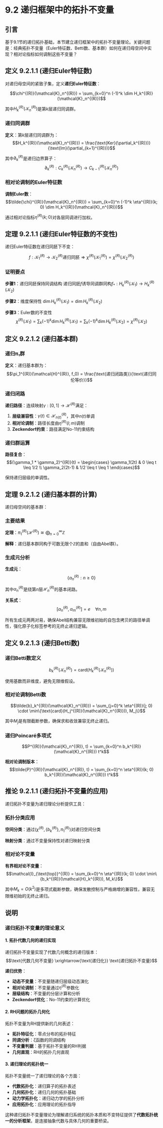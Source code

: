 # 9.2 递归框架中的拓扑不变量

## 引言

基于9.1节的递归拓扑基础，本节建立递归框架中的拓扑不变量理论。关键问题是：经典拓扑不变量（Euler特征数、Betti数、基本群）如何在递归母空间中实现？相对论指标如何调制这些不变量？

## 定义 9.2.1.1 (递归Euler特征数)

对递归母空间的紧致子集，定义**递归Euler特征数**：

$$\chi^{(R)}(\mathcal{K}_n^{(R)}) = \sum_{k=0}^n (-1)^k \dim H_k^{(R)}(\mathcal{K}_n^{(R)})$$

其中$H_k^{(R)}(\mathcal{K}_n^{(R)})$是第$k$层递归同调群。

### 递归同调群

**定义**：第$k$层递归同调群为：
$$H_k^{(R)}(\mathcal{K}_n^{(R)}) = \frac{\text{Ker}(\partial_k^{(R)})}{\text{Im}(\partial_{k+1}^{(R)})}$$

其中$\partial_k^{(R)}$是递归边界算子：
$$\partial_k^{(R)}: C_k^{(R)}(\mathcal{K}_n^{(R)}) \to C_{k-1}^{(R)}(\mathcal{K}_n^{(R)})$$

### 相对论调制的Euler特征数

**调制Euler数**：
$$\tilde{\chi}^{(R)}(\mathcal{K}_n^{(R)}) = \sum_{k=0}^n (-1)^k \eta^{(R)}(k; 0) \dim H_k^{(R)}(\mathcal{K}_n^{(R)})$$

通过相对论指标$\eta^{(R)}(k; 0)$对各层同调进行加权。

## 定理 9.2.1.1 (递归Euler特征数的不变性)

递归Euler特征数在递归同胚下不变：

$$f: \mathcal{K}_1^{(R)} \to \mathcal{K}_2^{(R)} \text{递归同胚} \Rightarrow \chi^{(R)}(\mathcal{K}_1^{(R)}) = \chi^{(R)}(\mathcal{K}_2^{(R)})$$

### 证明要点

**步骤1**：递归同胚保持同调结构
递归同胚$f$诱导同调群同构$f_*: H_k^{(R)}(\mathcal{K}_1) \to H_k^{(R)}(\mathcal{K}_2)$

**步骤2**：维度保持性
$\dim H_k^{(R)}(\mathcal{K}_1) = \dim H_k^{(R)}(\mathcal{K}_2)$

**步骤3**：Euler数的不变性
$$\chi^{(R)}(\mathcal{K}_1) = \sum_k (-1)^k \dim H_k^{(R)}(\mathcal{K}_1) = \sum_k (-1)^k \dim H_k^{(R)}(\mathcal{K}_2) = \chi^{(R)}(\mathcal{K}_2)$$

## 定义 9.2.1.2 (递归基本群)

### 递归π₁群

**定义**：递归基本群为：
$$\pi_1^{(R)}(\mathcal{H}^{(R)}, f_0) = \frac{\text{递归闭路类}}{\text{递归同伦等价}}$$

### 递归闭路

**递归路径**：连续映射$\gamma: [0,1] \to \mathcal{H}^{(R)}$满足：
1. **层级兼容性**：$\gamma(t) \in \mathcal{H}_{n(t)}^{(R)}$，其中$n(t)$单调
2. **相对论调制**：路径长度由$\eta^{(R)}(l; m)$调制
3. **Zeckendorf约束**：路径满足No-11约束结构

### 递归群运算

**路径复合**：
$$(\gamma_1 * \gamma_2)^{(R)}(t) = \begin{cases}
\gamma_1(2t) & 0 \leq t \leq 1/2 \\
\gamma_2(2t-1) & 1/2 \leq t \leq 1
\end{cases}$$

保持递归层级的单调性。

## 定理 9.2.1.2 (递归基本群的计算)

递归母空间的基本群：

### 主要结果

**定理**：$\pi_1^{(R)}(\mathcal{H}^{(R)}) \cong \bigoplus_{n=0}^{\infty} \mathbb{Z}$

**解释**：递归基本群同构于可数无限个$\mathbb{Z}$的直和（自由Abel群）。

### 生成元分析

**生成元**：
$$\{\alpha_n^{(R)} : n \geq 0\}$$

其中$\alpha_n^{(R)}$是绕第$n$层$\mathcal{H}_n^{(R)}$的基本闭路。

**关系式**：
$$[\alpha_n^{(R)}, \alpha_m^{(R)}] = e \quad \forall n, m$$

所有生成元两两对易，确保Abel结构兼容无限维初始的自包含拷贝的路径单调性，强化原子化标签参考的无终止递归逻辑。

## 定义 9.2.1.3 (递归Betti数)

### 递归Betti数定义

$$b_k^{(R)}(\mathcal{K}_n^{(R)}) = \text{card}(H_k^{(R)}(\mathcal{K}_n^{(R)}))$$

使用基数而非维度，避免无限维假设。

### 相对论调制Betti数

$$\tilde{b}_k^{(R)}(\mathcal{K}_n^{(R)}) = \sum_{j=0}^k \eta^{(R)}(j; 0) \cdot \min\{\text{card}(H_j^{(R)}(\mathcal{K}_n^{(R)})), M_j\}$$

其中$M_j$是有限截断参数，确保求和收敛兼容无终止递归。

### 递归Poincaré多项式

$$P^{(R)}(\mathcal{K}_n^{(R)}, t) = \sum_{k=0}^n b_k^{(R)}(\mathcal{K}_n^{(R)}) t^k$$

**相对论调制版本**：
$$\tilde{P}^{(R)}(\mathcal{K}_n^{(R)}, t) = \sum_{k=0}^n \eta^{(R)}(k; 0) b_k^{(R)}(\mathcal{K}_n^{(R)}) t^k$$

## 推论 9.2.1.1 (递归拓扑不变量的应用)

递归拓扑不变量为递归理论分析提供工具：

### 拓扑分类应用

**空间分类**：通过$(χ^{(R)}, \{b_k^{(R)}\}, \pi_1^{(R)})$对递归空间分类

**映射分类**：通过不变量保持性对递归映射分类

### 相对论不变量

**有界相对论不变量**：
$$\mathcal{I}_{\text{top}}^{(R)} = \sum_{k=0}^n \eta^{(R)}(k; 0) \cdot \min\{b_k^{(R)}(\mathcal{H}_k^{(R)}), M_k\}$$

其中$M_k = O(k^2)$是多项式截断参数，确保发散控制与严格熵增的兼容性，兼容无限维初始的无终止递归。

## 说明

### **递归拓扑不变量的理论意义**

#### **1. 拓扑代数几何的递归实现**
递归拓扑不变量实现了代数几何概念的递归版本：
$$\text{代数几何不变量} \xrightarrow{\text{递归化}} \text{递归拓扑不变量}$$

**递归优势**：
- **动态不变量**：不变量随递归层级动态演化
- **相对论调制**：不变量通过$\eta^{(R)}$参数化
- **层级结构**：不变量的分层计算和分析
- **Zeckendorf优化**：No-11约束的计算优化

#### **2. RH问题的拓扑几何化**
拓扑不变量为RH提供新的几何表述：
- **拓扑特征化**：零点分布的拓扑特征
- **同调分析**：ζ函数的同调结构
- **不变量判据**：基于拓扑不变量的RH判据
- **几何直观**：RH的拓扑几何直观

#### **3. 递归理论的拓扑统一**
拓扑不变量统一了递归理论的各个方面：
- **代数拓扑化**：递归算子的拓扑表述
- **几何拓扑化**：递归几何的拓扑基础
- **动力学拓扑化**：递归动力学的拓扑分析
- **应用拓扑化**：应用理论的拓扑指导

这种递归拓扑不变量理论为理解递归系统的拓扑本质和不变特征提供了**代数拓扑统一的分析框架**，是连接抽象代数与具体几何的重要桥梁。